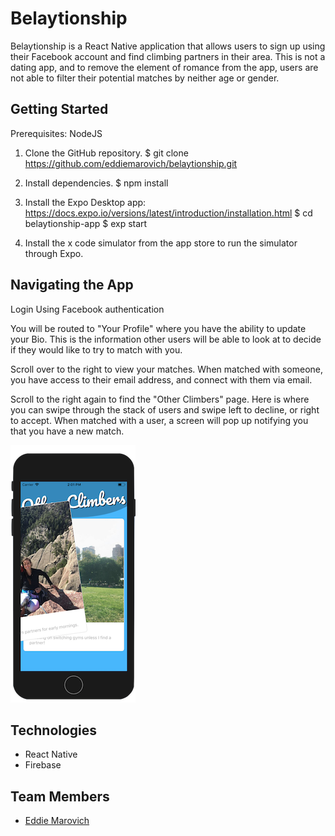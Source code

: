 # Belaytionship

Belaytionship is a React Native application that allows users to sign up using their Facebook account and find climbing partners in their area.  This is not a dating app, and to remove the element of romance from the app, users are not able to filter their potential matches by neither age or gender.  

## Getting Started

Prerequisites: NodeJS

1. Clone the GitHub repository.
$ git clone https://github.com/eddiemarovich/belaytionship.git

2. Install dependencies.
$ npm install

3. Install the Expo Desktop app: https://docs.expo.io/versions/latest/introduction/installation.html
$ cd belaytionship-app
$ exp start

4. Install the x code simulator from the app store to run the simulator through Expo.


## Navigating the App

Login Using Facebook authentication



You will be routed to "Your Profile" where you have the ability to update your Bio.  This is the information other users will be able to look at to decide if they would like to try to match with you.

Scroll over to the right to view your matches.  When matched with someone, you have access to their email address, and connect with them via email.

Scroll to the right again to find the "Other Climbers" page.  Here is where you can swipe through the stack of users and swipe left to decline, or right to accept.  When matched with a user, a screen will pop up notifying you that you have a new match.

![SwipeLeft](belaytionship-app/assets/images/screenshots/swipeleft.png)
<!-- <img src="belaytionship-app/assets/images/screenshots/swipeleft.png" height="100"> -->


## Technologies

* React Native
* Firebase

## Team Members
* [Eddie Marovich](https://github.com/eddiemarovich)
